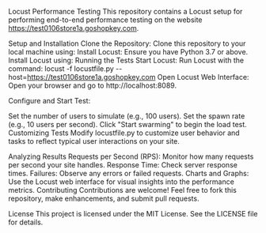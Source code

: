 Locust Performance Testing
This repository contains a Locust setup for performing end-to-end performance testing on the website https://test0106store1a.goshopkey.com.

Setup and Installation
Clone the Repository:
Clone this repository to your local machine using:
Install Locust:
Ensure you have Python 3.7 or above. Install Locust using:
Running the Tests
Start Locust:
Run Locust with the command:
locust -f locustfile.py --host=https://test0106store1a.goshopkey.com
Open Locust Web Interface:
Open your browser and go to http://localhost:8089.

Configure and Start Test:

Set the number of users to simulate (e.g., 100 users).
Set the spawn rate (e.g., 10 users per second).
Click "Start swarming" to begin the load test.
Customizing Tests
Modify locustfile.py to customize user behavior and tasks to reflect typical user interactions on your site.

Analyzing Results
Requests per Second (RPS): Monitor how many requests per second your site handles.
Response Time: Check server response times.
Failures: Observe any errors or failed requests.
Charts and Graphs: Use the Locust web interface for visual insights into the performance metrics.
Contributing
Contributions are welcome! Feel free to fork this repository, make enhancements, and submit pull requests.

License
This project is licensed under the MIT License. See the LICENSE file for details.
